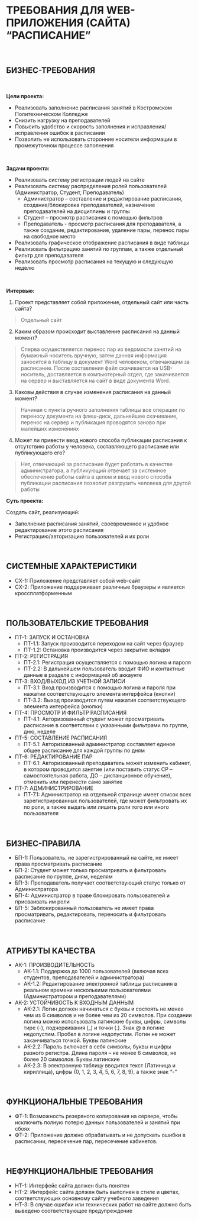 # ТРЕБОВАНИЯ ДЛЯ WEB-ПРИЛОЖЕНИЯ (САЙТА) “РАСПИСАНИЕ”

&nbsp;

## БИЗНЕС-ТРЕБОВАНИЯ

&nbsp;

**Цели проекта:**
* Реализовать заполнение расписания занятий в Костромском Политехническом Колледже
* Снизить нагрузку на преподавателей
* Повысить удобство и скорость заполнения и исправления/исправления ошибок в расписании
* Позволить не использовать сторонние носители информации в промежуточном процессе заполнения

&nbsp;

**Задачи проекта:**
* Реализовать систему регистрации людей на сайте
* Реализовать систему распределения ролей пользователей (Администратор, Студент, Преподаватель)
  * Администратор – составление и редактирование расписания, создание/блокировка преподавателей, назначение преподавателей на дисциплины и группы
  * Студент – просмотр расписания с помощью фильтров
  * Преподаватель - просмотр расписания для преподавателя, а также создание, редактирование, удаление пары, перенос пары на свободное место
* Реализовать графическое отображение расписания в виде таблицы
* Реализовать фильтрацию занятий по группам, а также отдельный фильтр для преподавателя
* Реализовать просмотр расписания на текущую и следующую неделю

&nbsp;

**Интервью:**
1)	Проект представляет собой приложение, отдельный сайт или часть сайта?
> Отдельный сайт
2)	Каким образом происходит выставление расписания на данный момент?
> Сперва осуществляется перенос пар из ведомости занятий на бумажный носитель вручную, затем данная информация заносится в таблицу в документ Word человеком, отвечающим за расписание. После составления файл скачивается на USB-носитель, доставляется в компьютерный отдел, где закачивается на сервер и выставляется на сайт в виде документа Word.
3) Каковы действия в случае изменения расписания на данный момент?
> Начиная с пункта ручного заполнения таблицы все операции по переносу документа на флеш-диск, дальнейшее скачивание, перенос на сервер и публикация проводятся заново при малейших изменениях
4) Может ли привести ввод нового способа публикации расписания к отсутствию работы у человека, составляющего расписание или публикующего его?
> Нет, отвечающий за расписание будет работать в качестве администратора, а публикующий отвечает за системное обеспечение работы сайта в целом и ввод нового способа публикации расписания позволит разгрузить человека для другой работы
&nbsp;

**Суть проекта:**&nbsp;

Создать сайт, реализующий: 
* Заполнение расписания занятий, своевременное и удобное редактирование этого расписания
* Регистрацию/авторизацию пользователей и их роли

&nbsp;

## СИСТЕМНЫЕ ХАРАКТЕРИСТИКИ
* СХ-1: Приложение представляет собой web-сайт
* СХ-2: Приложение поддерживает различные браузеры и является кроссплатформенным

&nbsp;

## ПОЛЬЗОВАТЕЛЬСКИЕ ТРЕБОВАНИЯ
* ПТ-1: ЗАПУСК И ОСТАНОВКА
  * ПТ-1.1: Запуск производится переходом на сайт через браузер
  * ПТ-1.2: Остановка производится через закрытие вкладки
* ПТ-2: РЕГИСТРАЦИЯ
  * ПТ-2.1: Регистрация осуществляется с помощью логина и пароля
  * ПТ-2.2: В дальнейшем пользователь вводит ФИО и контактные данные в разделе с информацией об аккаунте
* ПТ-3: ВХОД/ВЫХОД ИЗ УЧЕТНОЙ ЗАПИСИ
  * ПТ-3.1: Вход производится с помощью логина и пароля при нажатии соответствующего элемента интерфейса (кнопки)
  * ПТ-3.2: Выход производится путем нажатия соответствующего элемента интерфейса (кнопки)
* ПТ-4: ПРОСМОТР И ФИЛЬТР РАСПИСАНИЯ
  * ПТ-4.1: Авторизованный студент может просматривать расписание в соответствии с указанными фильтрами по группе, дню, неделе
* ПТ-5: СОСТАВЛЕНИЕ РАСПИСАНИЯ
  * ПТ-5.1: Авторизованный администратор составляет единое общее расписание для каждой группы по дням
* ПТ-6: РЕДАКТИРОВАНИЕ ПАР
  * ПТ-6.1: Авторизованный преподаватель может изменить кабинет, в котором проводится занятие (или поставить статус СР – самостоятельная работа, ДО – дистанционное обучение), отменить или перенести само занятие
* ПТ-7: АДМИНИСТРИРОВАНИЕ
  * ПТ-7.1: Администратор на отдельной странице имеет список всех зарегистрированных пользователей, где может фильтровать их по роли, а также выдать или лишить роли того или иного пользователя

&nbsp;

## БИЗНЕС-ПРАВИЛА
* БП-1: Пользователь, не зарегистрированный на сайте, не имеет права просматривать расписание
* БП-2: Студент может только просматривать и фильтровать расписание по группе, дням, неделям
* БП-3: Преподаватель получает соответствующий статус только от Администратора
* БП-4: Администратор в праве блокировать пользователей и присваивать им роли
* БП-5: Заблокированный пользователь не имеет права просматривать, редактировать, переносить и фильтровать расписание

&nbsp;

## АТРИБУТЫ КАЧЕСТВА
* АК-1: ПРОИЗВОДИТЕЛЬНОСТЬ
  * АК-1.1: Поддержка до 1000 пользователей (включая всех студентов, преподавателей и администратора)
  * АК-1.2: Редактирование электронной таблицы расписания в реальном времени несколькими пользователями (Администратором и преподавателями)
* АК-2: УСТОЙЧИВОСТЬ К ВХОДНЫМ ДАННЫМ
  * АК-2.1: Логин должен начинаться с буквы и состоять не менее чем из 6 символов и не более чем из 20 символов. При создании логина можно использовать латинские буквы, цифры, символы тире (-), подчеркивания (_) и точки (.). Знак @ в логине недопустим. Пробел в логине недопустим. Логин не может заканчиваться точкой. Буквы латинские
  * АК-2.2: Пароль включает в себя символы, буквы и цифры разного регистра. Длина пароля – не менее 6 символов, не более 20 символов. Буквы латинские
  * АК-2.3: В электронную таблицу вводится текст (Латиница и кириллица), цифры (0, 1, 2, 3, 4, 5, 6, 7, 8, 9), а также знак “-”

&nbsp;

## ФУНКЦИОНАЛЬНЫЕ ТРЕБОВАНИЯ
* ФТ-1: Возможность резервного копирования на сервере, чтобы исключить полную потерю данных пользователей и занятий при сбоях
* ФТ-2: Приложение должно обрабатывать и не допускать ошибки в расписании, пересечение пар, пересечение кабинетов.

&nbsp;

## НЕФУНКЦИОНАЛЬНЫЕ ТРЕБОВАНИЯ
* НТ-1: Интерфейс сайта должен быть понятен
* НТ-2: Интерфейс сайта должен быть выполнен в стиле и цветах, соответствующих основному сайту учебного заведения
* НТ-3: В случае ошибки или технических работ на сайте должно быть выведено соответствующее предупреждение
